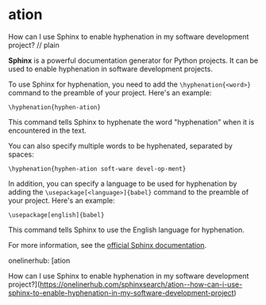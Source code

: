 # ation

How can I use Sphinx to enable hyphenation in my software development project?
// plain

**Sphinx** is a powerful documentation generator for Python projects. It can be used to enable hyphenation in software development projects.

To use Sphinx for hyphenation, you need to add the `\hyphenation{<word>}` command to the preamble of your project. Here's an example:

```
\hyphenation{hyphen-ation}
```

This command tells Sphinx to hyphenate the word "hyphenation" when it is encountered in the text.

You can also specify multiple words to be hyphenated, separated by spaces:

```
\hyphenation{hyphen-ation soft-ware devel-op-ment}
```

In addition, you can specify a language to be used for hyphenation by adding the `\usepackage[<language>]{babel}` command to the preamble of your project. Here's an example:

```
\usepackage[english]{babel}
```

This command tells Sphinx to use the English language for hyphenation.

For more information, see the [official Sphinx documentation](http://www.sphinx-doc.org/en/master/usage/configuration.html#confval-language).

onelinerhub: [ation

How can I use Sphinx to enable hyphenation in my software development project?](https://onelinerhub.com/sphinxsearch/ation--how-can-i-use-sphinx-to-enable-hyphenation-in-my-software-development-project)